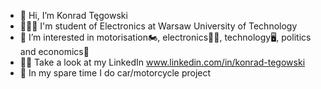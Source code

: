 - 👋 Hi, I’m Konrad Tęgowski
- 👨🏻‍💻 I'm student of Electronics at Warsaw University of Technology
- 👀 I’m interested in motorisation🏍, electronics👨‍🔧, technology🖥, politics and economics💸 
- 👨‍🔧 Take a look at my LinkedIn www.linkedin.com/in/konrad-tegowski
- 📸 In my spare time I do car/motorcycle project 

